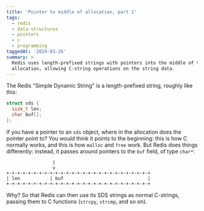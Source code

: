 ```yaml
---
title: 'Pointer to middle of allocation, part 1'
tags:
  - redis
  - data-structures
  - pointers
  - c
  - programming
taggedAt: '2024-03-26'
summary: >-
  Redis uses length-prefixed strings with pointers into the middle of the
  allocation, allowing C-string operations on the string data.
---
```


The Redis "Simple Dynamic String" is a length-prefixed string, roughly like this:

```c
struct sds {
  size_t len;
  char buf[];
};
```

If you have a pointer to an `sds` object, where in the allocation does the pointer point to? You would think it points to the beginning: this is how C normally works, and this is how `malloc` and `free` work. But Redis does things differently: instead, it passes around pointers to the `buf` field, of type `char*`:

```
                 |
                 v
+-+-+-+-+-+-+-+-+-+-+-+-+-+-+-+-+-+-+-+-+-+-+-+-+-+-+
| len           | buf                               |
+-+-+-+-+-+-+-+-+-+-+-+-+-+-+-+-+-+-+-+-+-+-+-+-+-+-+

```

Why? So that Redis can then use its SDS strings as normal C-strings, passing them to C functions (`strcpy`, `strcmp`, and so on).
